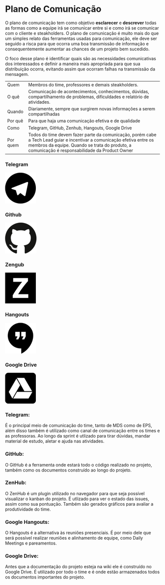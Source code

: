 # Plano de Comunicação 

<p>O plano de comunicação tem como objetivo <b>esclarecer</b> e <b>descrever</b> todas as formas como a equipe irá se comunicar entre si e como irá se comunicar com o cliente e steakholders. O plano de comunicação é muito mais do que um simples relato das ferramentas usadas para comunicação, ele deve ser seguido a risca para que ocorra uma boa transmissão de informação e consequentemente aumentar as chances de um projeto bem sucedido. </p>
<p>O foco desse plano é identificar quais são as necessidades comunicativas dos interessados e definir a maneira mais apropriada para que sua distribuição ocorra, evitando assim que ocorram falhas na transmissão da mensagem. </p>

    
||  |
|---------------|--|
|Quem| Membros do time, professores e demais steakholders.|
|O quê| Comunicação de acontecimentos, conhecimentos, dúvidas, compartilhamento de problemas, dificuldades e relatório de atividades.|
|Quando| Diariamente, sempre que surgirem novas informações a serem compartilhadas|
|Por quê| Para que haja uma comunicação efetiva e de qualidade|
|Como| Telegram, GitHub, Zenhub, Hangouts, Google Drive  |
|Por quem| Todos do time devem fazer parte da comunicação, porém cabe a Tech Lead guiar e incentivar a comunicação efetiva entre os membros da equipe. Quando se trata do produto, a comunicação é responsabilidade da Product Owner|


<div class="comunications-imgs">
<div class="images-info">
        <h3>Telegram</h3>

![telegram](../assets/imgs/comunication/telegram.png)

</div>
<div class="images-info">
        <h3>Github</h3>

![github](../assets/imgs/comunication/github.png)

</div>
<div class="images-info">
    <h3>Zengub</h3>

![zenhub](../assets/imgs/comunication/zenhub.png)

</div>

<div class="images-info">
    <h3>Hangouts</h3>

![hangouts](../assets/imgs/comunication/hangouts.png)

</div>

<div class="images-info">
    <h3>Google Drive</h3>

![drive](../assets/imgs/comunication/drive.png)

</div>
</div>

### Telegram: 

<p>É o principal meio de comunicação do time, tanto de MDS como de EPS, além disso também é utilizado como canal de comunicação entre os times e as professoras. Ao longo da sprint é utlizado para tirar dúvidas, mandar material de estudo, aletar e ajuda nas atividades.</p>

### GitHub:

<p>O GitHub é a ferramenta onde estará todo o código realizado no projeto, também como os documentos construído ao longo do projeto.</p>

### ZenHub:

<p>O ZenHub é um plugin utilizado no navegador para que seja possível visualizar o kanban do projeto. É utlizado para ver o estado das issues, assim como sua pontuação. Também são gerados gráficos para avaliar a produtividade do time.</p>

### Google Hangouts:

<p>O Hangouts é a alternativa às reuniões presenciais. É por meio dele que será possível realizar reuniões e alinhamento de equipe, como Daily Meetings e pareamentos. </p>

### Google Drive:

<p>Antes que a documentação do projeto esteja na wiki ele é construído no Google Drive. É utilizado por todo o time e é onde estão armazenados todos os documentos importantes do projeto.</p>
